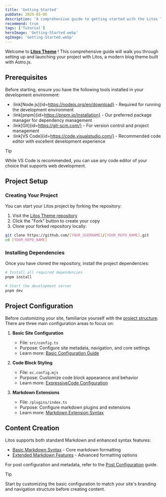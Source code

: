 ```yaml
---
title: 'Getting Started'
pubDate: 2025-05-05
description: 'A comprehensive guide to getting started with the Litos Theme'
recommend: true
tags: ['Tutorial']
heroImage: 'Getting-Started.webp'
ogImage: 'Getting-Started.webp'
---
```


Welcome to **[Litos Theme](https://github.com/Dnzzk2/Litos)** ! This comprehensive guide will walk you through setting up and launching your project with Litos, a modern blog theme built with Astro.js.

## Prerequisites

Before starting, ensure you have the following tools installed in your development environment:

- :link[Node.js]{id=https://nodejs.org/en/download} - Required for running the development environment
- :link[pnpm]{id=https://pnpm.io/installation} - Our preferred package manager for dependency management
- :link[Git]{id=https://git-scm.com/} - For version control and project management
- :link[VS Code]{id=https://code.visualstudio.com/} - Recommended code editor with excellent development experience

> [!tip]
> While VS Code is recommended, you can use any code editor of your choice that supports web development.

## Project Setup

### Creating Your Project

You can start your Litos project by forking the repository:

1. Visit the [Litos Theme repository](https://github.com/Dnzzk2/Litos)
2. Click the "Fork" button to create your copy
3. Clone your forked repository locally:

```bash
git clone https://github.com/[YOUR_USERNAME]/[YOUR_REPO_NAME].git
cd [YOUR_REPO_NAME]
```

### Installing Dependencies

Once you have cloned the repository, install the project dependencies:

```bash
# Install all required dependencies
pnpm install

# Start the development server
pnpm dev
```

## Project Configuration

Before customizing your site, familiarize yourself with the [project structure](/posts/project-structure). There are three main configuration areas to focus on:

1. **Basic Site Configuration**
   - File: `src/config.ts`
   - Purpose: Configure site metadata, navigation, and core settings
   - Learn more: [Basic Configuration Guide](/posts/basic-configuration)

2. **Code Block Styling**
   - File: `ec.config.mjs`
   - Purpose: Customize code block appearance and behavior
   - Learn more: [ExpressiveCode Configuration](/posts/expressivecode-configuration)

3. **Markdown Extensions**
   - File: `/plugins/index.ts`
   - Purpose: Configure markdown plugins and extensions
   - Learn more: [Markdown Extension Syntax](/posts/markdown-extension-syntax)

## Content Creation

Litos supports both standard Markdown and enhanced syntax features:

- [Basic Markdown Syntax](/posts/markdown-syntax-guide) - Core markdown formatting
- [Extended Markdown Features](/posts/markdown-extension-syntax) - Advanced formatting options

For post configuration and metadata, refer to the [Post Configuration](/posts/md-configuration) guide.

> [!tip]
> Start by customizing the basic configuration to match your site's branding and navigation structure before creating content.
